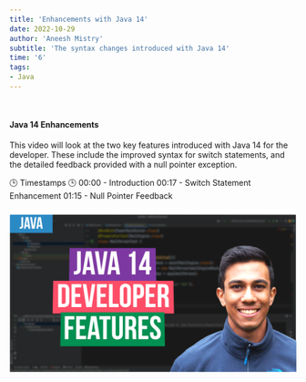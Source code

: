 ```yaml
---
title: 'Enhancements with Java 14'
date: 2022-10-29
author: 'Aneesh Mistry'
subtitle: 'The syntax changes introduced with Java 14'
time: '6'
tags:
- Java
---
```


<br>
<h4>Java 14 Enhancements</h4>
<p>
This video will look at the two key features introduced with Java 14 for the developer. These include
the improved syntax for switch statements, and the detailed feedback provided with a null pointer exception. 

🕒 Timestamps 🕒
00:00 - Introduction
00:17 - Switch Statement Enhancement
01:15 - Null Pointer Feedback

[![YouTube video link](../images/113_java14.jpg)](https://youtu.be/0X_CMJj1tMo)
</p>
